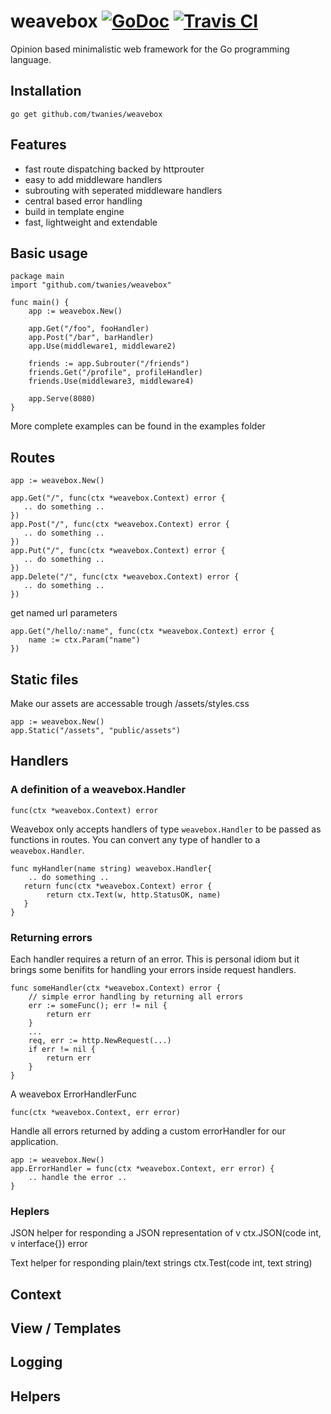 # weavebox [![GoDoc](https://godoc.org/github.com/twanies/weavebox?status.svg)](https://godoc.org/github.com/twanies/weavebox) [![Travis CI](https://travis-ci.org/twanies/weavebox.svg?branch=master)](https://travis-ci.org/twanies/weavebox)
Opinion based minimalistic web framework for the Go programming language.

## Installation
`go get github.com/twanies/weavebox`

## Features
- fast route dispatching backed by httprouter
- easy to add middleware handlers
- subrouting with seperated middleware handlers
- central based error handling
- build in template engine
- fast, lightweight and extendable

## Basic usage
    package main
    import "github.com/twanies/weavebox"

    func main() {
        app := weavebox.New()

        app.Get("/foo", fooHandler)
        app.Post("/bar", barHandler)
        app.Use(middleware1, middleware2)

        friends := app.Subrouter("/friends")
        friends.Get("/profile", profileHandler)
        friends.Use(middleware3, middleware4)
        
        app.Serve(8080)
    }
More complete examples can be found in the examples folder

## Routes
    app := weavebox.New()

    app.Get("/", func(ctx *weavebox.Context) error {
       .. do something .. 
    })
    app.Post("/", func(ctx *weavebox.Context) error {
       .. do something .. 
    })
    app.Put("/", func(ctx *weavebox.Context) error {
       .. do something .. 
    })
    app.Delete("/", func(ctx *weavebox.Context) error {
       .. do something .. 
    })

get named url parameters

    app.Get("/hello/:name", func(ctx *weavebox.Context) error {
        name := ctx.Param("name")
    })

## Static files
Make our assets are accessable trough /assets/styles.css

    app := weavebox.New()
    app.Static("/assets", "public/assets")

## Handlers
### A definition of a weavebox.Handler

    func(ctx *weavebox.Context) error

Weavebox only accepts handlers of type `weavebox.Handler` to be passed as functions in routes. You can convert any type of handler to a `weavebox.Handler`.

    func myHandler(name string) weavebox.Handler{
        .. do something ..
       return func(ctx *weavebox.Context) error {
            return ctx.Text(w, http.StatusOK, name)
       }
    }

### Returning errors
Each handler requires a return of an error. This is personal idiom but it brings some benifits for handling your errors inside request handlers.
    
    func someHandler(ctx *weavebox.Context) error {
        // simple error handling by returning all errors 
        err := someFunc(); err != nil {
            return err
        }
        ...
        req, err := http.NewRequest(...)
        if err != nil {
            return err
        }
    }

A weavebox ErrorHandlerFunc    

    func(ctx *weavebox.Context, err error)
    
Handle all errors returned by adding a custom errorHandler for our application.

    app := weavebox.New()
    app.ErrorHandler = func(ctx *weavebox.Context, err error) {
        .. handle the error ..
    }

### Heplers
JSON helper for responding a JSON representation of v
    ctx.JSON(code int, v interface{}) error

Text helper for responding plain/text strings
    ctx.Test(code int, text string)

## Context

## View / Templates

## Logging

## Helpers



